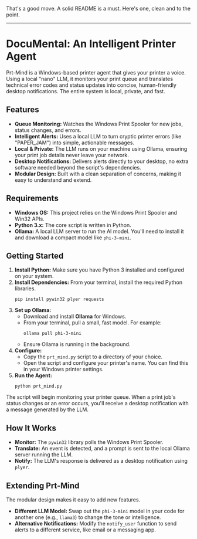 That's a good move. A solid README is a must. Here's one, clean and to the point.

-----

# DocuMental: An Intelligent Printer Agent

Prt-Mind is a Windows-based printer agent that gives your printer a voice. Using a local "nano" LLM, it monitors your print queue and translates technical error codes and status updates into concise, human-friendly desktop notifications. The entire system is local, private, and fast.

## Features

  * **Queue Monitoring:** Watches the Windows Print Spooler for new jobs, status changes, and errors.
  * **Intelligent Alerts:** Uses a local LLM to turn cryptic printer errors (like "PAPER\_JAM") into simple, actionable messages.
  * **Local & Private:** The LLM runs on your machine using Ollama, ensuring your print job details never leave your network.
  * **Desktop Notifications:** Delivers alerts directly to your desktop, no extra software needed beyond the script's dependencies.
  * **Modular Design:** Built with a clean separation of concerns, making it easy to understand and extend.

## Requirements

  * **Windows OS:** This project relies on the Windows Print Spooler and Win32 APIs.
  * **Python 3.x:** The core script is written in Python.
  * **Ollama:** A local LLM server to run the AI model. You'll need to install it and download a compact model like `phi-3-mini`.

## Getting Started

1.  **Install Python:** Make sure you have Python 3 installed and configured on your system.
2.  **Install Dependencies:** From your terminal, install the required Python libraries.
    ```
    pip install pywin32 plyer requests
    ```
3.  **Set up Ollama:**
      * Download and install **Ollama** for Windows.
      * From your terminal, pull a small, fast model. For example:
        ```
        ollama pull phi-3-mini
        ```
      * Ensure Ollama is running in the background.
4.  **Configure:**
      * Copy the `prt_mind.py` script to a directory of your choice.
      * Open the script and configure your printer's name. You can find this in your Windows printer settings.
5.  **Run the Agent:**
    ```
    python prt_mind.py
    ```

The script will begin monitoring your printer queue. When a print job's status changes or an error occurs, you'll receive a desktop notification with a message generated by the LLM.

## How It Works

  * **Monitor:** The `pywin32` library polls the Windows Print Spooler.
  * **Translate:** An event is detected, and a prompt is sent to the local Ollama server running the LLM.
  * **Notify:** The LLM's response is delivered as a desktop notification using `plyer`.

## Extending Prt-Mind

The modular design makes it easy to add new features.

  * **Different LLM Model:** Swap out the `phi-3-mini` model in your code for another one (e.g., `llama3`) to change the tone or intelligence.
  * **Alternative Notifications:** Modify the `notify_user` function to send alerts to a different service, like email or a messaging app.